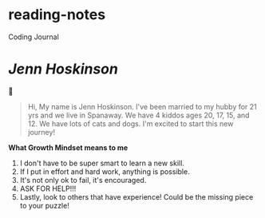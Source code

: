 # reading-notes
Coding Journal

# *Jenn Hoskinson*

🤝

> Hi, My name is Jenn Hoskinson. I've been married to my hubby for 21 yrs and we live in Spanaway. We have 4 kiddos ages 20, 17, 15, and 12. We have lots of cats and dogs. I'm excited to start this new journey!

__What Growth Mindset means to me__

1.  I don't have to be super smart to learn a new skill.
2.  If I put in effort and hard work, anything is possible.
3.  It's not only ok to fail, it's encouraged.
4.  ASK FOR HELP!!!
5.  Lastly, look to others that have experience! Could be the missing piece to your puzzle!
